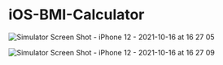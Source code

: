# iOS-BMI-Calculator

![Simulator Screen Shot - iPhone 12 - 2021-10-16 at 16 27 05](https://user-images.githubusercontent.com/40691961/137653299-1f04a115-7cd5-4f54-96eb-932dca849c33.png)

![Simulator Screen Shot - iPhone 12 - 2021-10-16 at 16 27 09](https://user-images.githubusercontent.com/40691961/137653344-8d23fd43-426c-46e6-96ff-85e0bacd6b8f.png)
